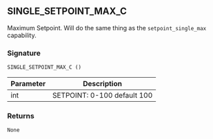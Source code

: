 ## SINGLE\_SETPOINT\_MAX\_C

Maximum Setpoint. Will do the same thing as the `setpoint_single_max` capability.



 
### Signature

`SINGLE_SETPOINT_MAX_C ()` 


| Parameter | Description |
| --- | --- |
| int | SETPOINT: 0-100 default 100  |

 
### Returns

`None`



